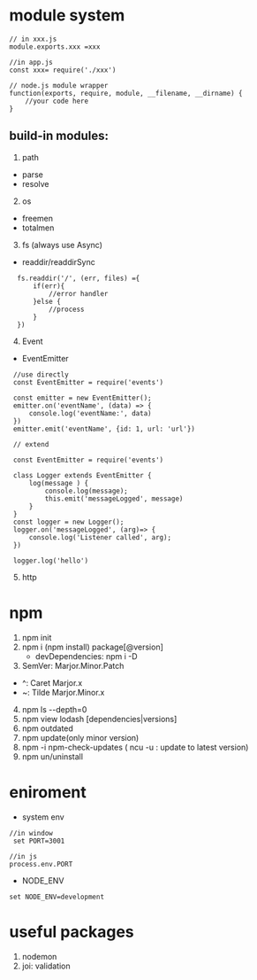 # module system
```
// in xxx.js
module.exports.xxx =xxx

//in app.js
const xxx= require('./xxx')

// node.js module wrapper
function(exports, require, module, __filename, __dirname) {
    //your code here
}

```
## build-in modules:

 1. path
 - parse
 - resolve

 2. os
 - freemen
 - totalmen

 3. fs (always use Async)
 - readdir/readdirSync
  ```
    fs.readdir('/', (err, files) ={
        if(err){
            //error handler
        }else {
            //process
        }
    })

  ```
 4. Event
  - EventEmitter 
   ```
    //use directly
    const EventEmitter = require('events')

    const emitter = new EventEmitter();
    emitter.on('eventName', (data) => {
        console.log('eventName:', data)
    })
    emitter.emit('eventName', {id: 1, url: 'url'})

    // extend

    const EventEmitter = require('events') 

    class Logger extends EventEmitter {
        log(message ) {
            console.log(message);
            this.emit('messageLogged', message)
        }        
    }
    const logger = new Logger();
    logger.on('messageLogged', (arg)=> {
        console.log('Listener called', arg);
    })

    logger.log('hello')   
   
   ```
   5. http

# npm
 1. npm init
 2. npm i (npm install) package[@version]
    - devDependencies: npm i -D 
 3. SemVer: Marjor.Minor.Patch
  -  ^: Caret Marjor.x
  -  ~: Tilde Marjor.Minor.x
 4. npm ls --depth=0
 5. npm view lodash [dependencies|versions]
 6. npm outdated
 7. npm update(only minor version)
 8. npm -i npm-check-updates ( ncu -u : update to latest version)
 9. npm un/uninstall
 
# eniroment
 - system env
 ```
 //in window
  set PORT=3001

 //in js
 process.env.PORT
 ```
 - NODE_ENV
 ```
 set NODE_ENV=development
 ```

 # useful packages
  1. nodemon
  2. joi: validation
